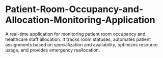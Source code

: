 # Patient-Room-Occupancy-and-Allocation-Monitoring-Application
A real-time application for monitoring patient room occupancy and healthcare staff allocation. It tracks room statuses, automates patient assignments based on specialization and availability, optimizes resource usage, and provides emergency reallocation. 

